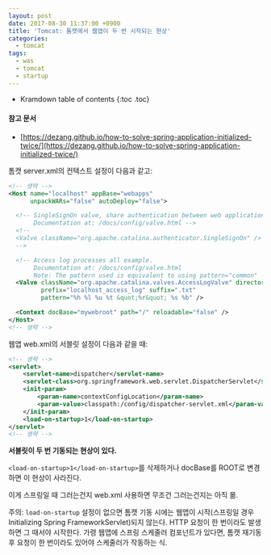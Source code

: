 ```yaml
---
layout: post
date: 2017-08-30 11:37:00 +0900
title: 'Tomcat: 톰캣에서 웹앱이 두 번 시작되는 현상'
categories:
  - tomcat
tags:
  - was
  - tomcat
  - startup
---
```


* Kramdown table of contents
{:toc .toc}

#### 참고 문서

- [https://dezang.github.io/how-to-solve-spring-application-initialized-twice/](https://dezang.github.io/how-to-solve-spring-application-initialized-twice/)


톰캣 server.xml의 컨텍스트 설정이 다음과 같고:

```xml
<!-- 생략 -->
<Host name="localhost" appBase="webapps"
      unpackWARs="false" autoDeploy="false">

  <!-- SingleSignOn valve, share authentication between web applications
       Documentation at: /docs/config/valve.html -->
  <!--
  <Valve className="org.apache.catalina.authenticator.SingleSignOn" />
  -->

  <!-- Access log processes all example.
       Documentation at: /docs/config/valve.html
       Note: The pattern used is equivalent to using pattern="common" -->
  <Valve className="org.apache.catalina.valves.AccessLogValve" directory="logs"
         prefix="localhost_access_log" suffix=".txt"
         pattern="%h %l %u %t &quot;%r&quot; %s %b" />

  <Context docBase="mywebroot" path="/" reloadable="false" />
</Host>
<!-- 생략 -->
```

웹앱 web.xml의 서블릿 설정이 다음과 같을 때:

```xml
<!-- 생략 -->
<servlet>
    <servlet-name>dispatcher</servlet-name>
    <servlet-class>org.springframework.web.servlet.DispatcherServlet</servlet-class>
    <init-param>
        <param-name>contextConfigLocation</param-name>
        <param-value>classpath:/config/dispatcher-servlet.xml</param-value>
    </init-param>
    <load-on-startup>1</load-on-startup>
</servlet>
<!-- 생략 -->
```

**서블릿이 두 번 기동되는 현상이 있다.**

`<load-on-startup>1</load-on-startup>`를 삭제하거나 docBase를 ROOT로 변경하면 이 현상이 사라진다.

이게 스프링일 때 그러는건지 web.xml 사용하면 무조건 그러는건지는 아직 몲.

주의: `load-on-startup` 설정이 없으면 톰캣 기동 시에는 웹앱이 시작(스프링일 경우 Initializing Spring FrameworkServlet)되지 않는다. HTTP 요청이 한 번이라도 발생하면 그 때서야 시작한다. 가령 웹앱에 스프링 스케줄러 컴포넌트가 있다면, 톰캣 재기동 후 요청이 한 번이라도 있어야 스케줄러가 작동하는 식.
